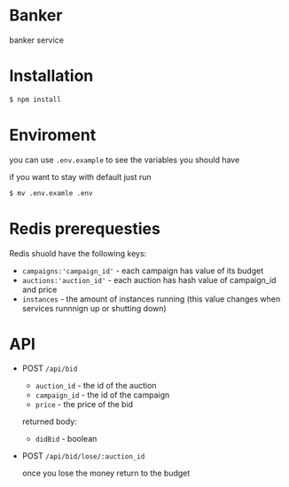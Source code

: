 # Banker
banker service

# Installation

````bash
$ npm install 
````

# Enviroment
you can use `.env.example` to see the variables you should have

if you want to stay with default just run
````bash
$ mv .env.examle .env
````

# Redis prerequesties
Redis shuold have the following keys:
 - `campaigns:'campaign_id'` - each campaign has value of its budget
 - `auctions:'auction_id'` - each auction has hash value of campaign_id and price
 - `instances` - the amount of instances running (this value changes when services runnnign up or shutting down)

 # API

 - POST `/api/bid`
    *  `auction_id` - the id of the auction
    *  `campaign_id` - the id of the campaign
    *  `price` - the price of the bid

    returned body:
    - `didBid` - boolean

- POST `/api/bid/lose/:auction_id`
    
    once you lose the money return to the budget
